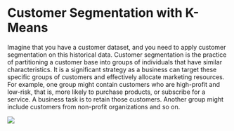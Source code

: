 # Customer Segmentation with K-Means
Imagine that you have a customer dataset, and you need to apply customer segmentation on this historical data. Customer segmentation is the practice of partitioning a customer base into groups of individuals that have similar characteristics. It is a significant strategy as a business can target these specific groups of customers and effectively allocate marketing resources. For example, one group might contain customers who are high-profit and low-risk, that is, more likely to purchase products, or subscribe for a service. A business task is to retain those customers. Another group might include customers from non-profit organizations and so on.

![](https://www.segmentify.com/wp-content/uploads/2021/08/Top-Customer-Segmentation-Examples-every-Marketer-Needs-to-Know.png)
